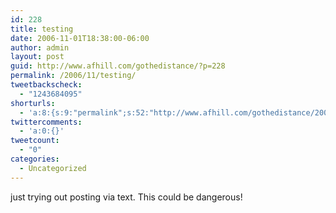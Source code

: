 ```yaml
---
id: 228
title: testing
date: 2006-11-01T18:38:00-06:00
author: admin
layout: post
guid: http://www.afhill.com/gothedistance/?p=228
permalink: /2006/11/testing/
tweetbackscheck:
  - "1243684095"
shorturls:
  - 'a:8:{s:9:"permalink";s:52:"http://www.afhill.com/gothedistance/2006/11/testing/";s:7:"tinyurl";s:25:"http://tinyurl.com/aubg6f";s:4:"isgd";s:17:"http://is.gd/hfCW";s:5:"bitly";s:20:"http://bit.ly/2mTzMD";s:5:"snipr";s:22:"http://snipr.com/aqvln";s:5:"snurl";s:22:"http://snurl.com/aqvln";s:7:"snipurl";s:24:"http://snipurl.com/aqvln";s:4:"trim";s:17:"http://tr.im/crbe";}'
twittercomments:
  - 'a:0:{}'
tweetcount:
  - "0"
categories:
  - Uncategorized
---
```

just trying out posting via text. This could be dangerous!